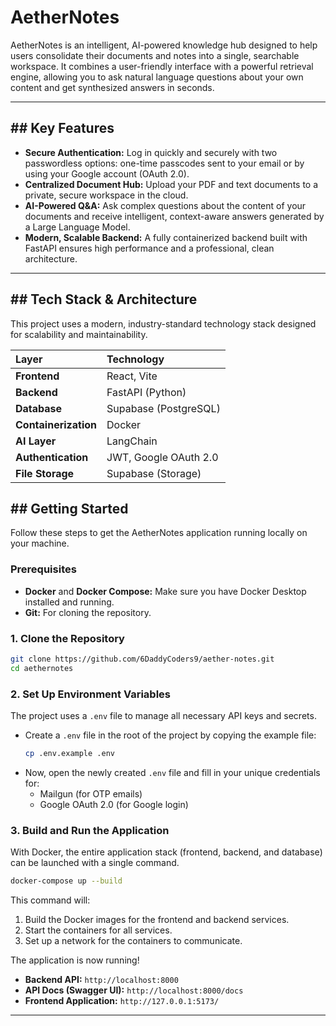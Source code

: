 # AetherNotes 

AetherNotes is an intelligent, AI-powered knowledge hub designed to help users consolidate their documents and notes into a single, searchable workspace. It combines a user-friendly interface with a powerful retrieval engine, allowing you to ask natural language questions about your own content and get synthesized answers in seconds.

-----

## \#\# Key Features

  * **Secure Authentication:** Log in quickly and securely with two passwordless options: one-time passcodes sent to your email or by using your Google account (OAuth 2.0).
  * **Centralized Document Hub:** Upload your PDF and text documents to a private, secure workspace in the cloud.
  * **AI-Powered Q\&A:** Ask complex questions about the content of your documents and receive intelligent, context-aware answers generated by a Large Language Model.
  * **Modern, Scalable Backend:** A fully containerized backend built with FastAPI ensures high performance and a professional, clean architecture.

-----

## \#\#  Tech Stack & Architecture

This project uses a modern, industry-standard technology stack designed for scalability and maintainability.

| Layer | Technology |
| :--- | :--- |
| **Frontend** | React, Vite |
| **Backend** | FastAPI (Python) |
| **Database** | Supabase (PostgreSQL) |
| **Containerization** | Docker |
| **AI Layer** | LangChain |
| **Authentication** | JWT, Google OAuth 2.0 |
| **File Storage** | Supabase (Storage) |

## \#\#  Getting Started

Follow these steps to get the AetherNotes application running locally on your machine.

### **Prerequisites**

  * **Docker** and **Docker Compose:** Make sure you have Docker Desktop installed and running.
  * **Git:** For cloning the repository.

### **1. Clone the Repository**

```bash
git clone https://github.com/6DaddyCoders9/aether-notes.git
cd aethernotes
```

### **2. Set Up Environment Variables**

The project uses a `.env` file to manage all necessary API keys and secrets.

  * Create a `.env` file in the root of the project by copying the example file:
    ```bash
    cp .env.example .env
    ```
  * Now, open the newly created `.env` file and fill in your unique credentials for:
      * Mailgun (for OTP emails)
      * Google OAuth 2.0 (for Google login)

### **3. Build and Run the Application**

With Docker, the entire application stack (frontend, backend, and database) can be launched with a single command.

```bash
docker-compose up --build
```

This command will:

1.  Build the Docker images for the frontend and backend services.
2.  Start the containers for all services.
3.  Set up a network for the containers to communicate.

The application is now running\!

  * **Backend API:** `http://localhost:8000`
  * **API Docs (Swagger UI):** `http://localhost:8000/docs`
  * **Frontend Application:** `http://127.0.0.1:5173/`

-----